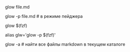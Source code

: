glow file.md

glow -p file.md # в режиме пейджера

glow $(fzf)

alias glw='glow -p $(fzf)'

glow -a # найти все файлы markdown в текущем каталоге
